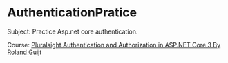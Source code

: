 # AuthenticationPratice

Subject: Practice Asp.net core authentication.

Course: [Pluralsight Authentication and Authorization in ASP.NET Core 3 By Roland Guijt](https://app.pluralsight.com/library/courses/authentication-authorization-aspnet-core/table-of-contents)
